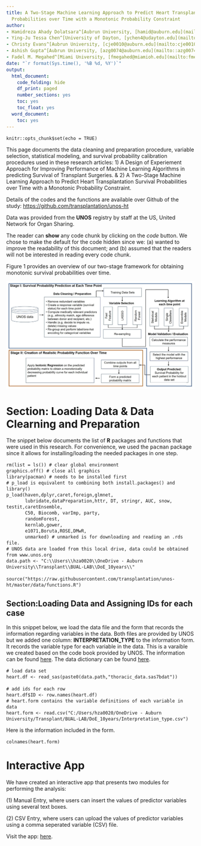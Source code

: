```yaml
---
title: A Two-Stage Machine Learning Approach to Predict Heart Transplantation Survival
  Probabilities over Time with a Monotonic Probability Constraint
author:
- Hamidreza Ahady Dolatsara^[Aubrun University, [hamid@auburn.edu](mailto:hamid@auburn.edu)]
- Ying-Ju Tessa Chen^[University of Dayton, [ychen4@udayton.edu](mailto:ychen4@udayton.edu)]
- Christy Evans^[Aubrun University, [cje0010@auburn.edu](mailto:cje0010@auburn.edu)]
- Ashish Gupta^[Aubrun University, [azg0074@auburn.edu](mailto::azg0074@auburn.edu)]
- Fadel M. Megahed^[Miami University, [fmegahed@miamioh.edu](mailto:fmegahed@miamioh.edu)]
date: "`r format(Sys.time(), '%B %d, %Y')`"
output:
  html_document:
    code_folding: hide
    df_print: paged
    number_sections: yes
    toc: yes
    toc_float: yes
  word_document:
    toc: yes
---
```



```{r setup, include=FALSE}
knitr::opts_chunk$set(echo = TRUE)

```
This page documents the data cleaning and preparation procedure, variable selection, statistical modeling, and survival probability calibration procedures used in these research articles: 1) A Design of Experiement Approach for Improving Performance of Machine Learning Algorithms in predicting Survival of Transplant Surgeries. & 2) A Two-Stage Machine Learning Approach to Predict Heart Transplantation Survival Probabilities over Time with a Monotonic Probability Constraint.

Details of the codes and the functions are available over Github of the study: https://github.com/transplantation/unos-ht

Data was provided from the **UNOS** registry by staff at the US, United Network for Organ Sharing. 

The reader can **show** any code chunk by clicking on the *code* button. We chose to make the default for the code hidden since we: (a) wanted to improve the readability of this document; and (b) assumed that the readers will not be interested in reading every code chunk.

Figure 1 provides an overview of our two-stage framework for obtaining monotonic survival probabilities over time.

![Figure 1: The proposed two-stage framework for obtaining monotonically decreasing heart transplantation survival probabilities.](https://raw.githubusercontent.com/transplantation/unos-ht/master/data/rmarkdown/two_stage/figures/figure-1-methodology.JPG)

# Section: Loading Data & Data Clearning and Preparation
The snippet below documents the list of **R** packages and functions that were used in this research. For convenience, we used the <tt>pacman</tt> package since it allows for installing/loading the needed packages in one step. 

```{r, load_libraries, message=FALSE, eval=FALSE, cache=TRUE, error=FALSE, warning=FALSE}
rm(list = ls()) # clear global environment
graphics.off() # close all graphics
library(pacman) # needs to be installed first
# p_load is equivalent to combining both install.packages() and library()
p_load(haven,dplyr,caret,foreign,glmnet,
       lubridate,dataPreparation,httr, DT, stringr, AUC, snow, testit,caretEnsemble,
       C50, Biocomb, varImp, party,
       randomForest,
       kernlab,gower,
       e1071,Boruta,ROSE,DMwR,
       unmarked) # unmarked is for downloading and reading an .rds file.
# UNOS data are loaded from this local drive, data could be obtained from www.unos.org
data.path <- "C:\\Users\\hza0020\\OneDrive - Auburn University\\Transplant\\BUAL-LAB\\DoE_10years\\"

source("https://raw.githubusercontent.com/transplantation/unos-ht/master/data/functions.R")

```

## Section:Loading Data and Assigning IDs for each case
In this snippet below, we load the data file and the form that records the information regarding variables in the data. Both files are provided by UNOS but we added one column: **INTERPRETATION_TYPE** to the information form. It records the variable type for each variable in the data. This is a varaible we created based on the code book provided by UNOS. The information can be found [here](https://raw.githubusercontent.com/transplantation/DoE/Hamid/Interpretation_type.csv). The data dictionary can be found [here](https://www.srtr.org/requesting-srtr-data/saf-data-dictionary/).

```{r, message=FALSE, eval=FALSE, cache=TRUE, error=FALSE, warning=FALSE}
# load data set
heart.df <- read_sas(paste0(data.path,"thoracic_data.sas7bdat"))

# add ids for each row
heart.df$ID <- row.names(heart.df)
# heart.form contains the variable definitions of each variable in data
heart.form <- read.csv("C:/Users/hza0020/OneDrive - Auburn University/Transplant/BUAL-LAB/DoE_10years/Interpretation_type.csv")  

```

Here is the information included in the form. 
```{r, message=FALSE, eval=FALSE, cache=TRUE, echo=FALSE, error=FALSE, warning=FALSE}
colnames(heart.form)

```



# Interactive App
We have created an interactive app that presents two modules for performing the analysis:

(1) Manual Entry, where users can insert the values of predictor variables using several text boxes. 

(2) CSV Entry, where users can upload the values of predictor variables using a comma seperated variable (CSV) file. 

Visit the app: [here](http://dataviz.miamioh.edu/Heart-Transplant/monotonic/).




